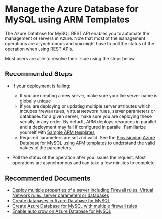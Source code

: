 <properties
    pageTitle="Manage the Azure Database for MySQL using ARM Templates"
    description="ARM template issues for the Azure Database for MySQL"
    service="microsoft.dbformysql"
    resource="servers"
    authors="kummanish"
    ms.author="manishku"
    displayOrder="240"
    selfHelpType="generic"
    supportTopicIds="32640044"
    resourceTags="servers, databases"
    productPesIds="16221"
    cloudEnvironments="public"
    articleId="47d6ebbc-3cec-49ff-89b0-e57ee21f1085"
/>

# Manage the Azure Database for MySQL using ARM Templates

The Azure Database for MySQL REST API enables you to automate the management of servers in Azure. Note that most of the management operations are asynchronous and you might have to poll the status of the operation when using REST APIs.

Most users are able to resolve their issue using the steps below.

## **Recommended Steps**

* If your deployment is failing:

  * If you are creating a new server, make sure your the server name is globally unique
  * If you are deploying or updating multiple server attributes which includes firewall rules, Virtual Network rules, server parameters or databases for a given server, make sure you are deploying these serially, in any order. By default, ARM deploys resources in parallel and a deployment may fail if configured in parallel. Familiarize yourself with [Sample ARM templates](https://github.com/Azure/azure-mysql/tree/master/arm-templates)
  * Required parameters are set and valid. See the [Provisioning Azure Database for MySQL using ARM templates](https://docs.microsoft.com/azure/mysql/tutorial-provision-mysql-server-using-azure-resource-manager-templates#create-an-azure-database-for-mysql-server-with-vnet-service-endpoint-using-azure-resource-manager-template) to understand the valid values of the parameters.
* Poll the status of the operation after you issues the request. Most operations are asynchronous and can take a few minutes to complete.

## **Recommended Documents**

* [Deploy multiple properties of a server including Firewall rules, Virtual Network rules, server parameters or databases](https://github.com/Azure/azure-mysql/tree/master/arm-templates/ExampleWithMultipleServerProperties)<br>
* [Create databases in Azure Database for MySQL](https://github.com/Azure/azure-mysql/tree/master/arm-templates/ExampleWithDatabase)<br>
* [Create Azure Database for MySQL with multiple firewall rules](https://github.com/Azure/azure-mysql/tree/master/arm-templates/ExampleWithFirewallRule)<br>
* [Enable auto grow on Azure Database for MySQL](https://github.com/Azure/azure-mysql/tree/master/arm-templates/ExampleWithVirtualNetworkRules)

